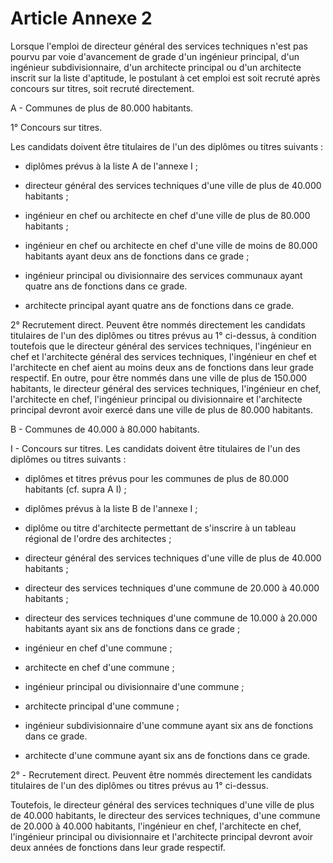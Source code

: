# Article Annexe 2

Lorsque l'emploi de directeur général des services techniques n'est pas pourvu par voie d'avancement de grade d'un ingénieur principal, d'un ingénieur subdivisionnaire, d'un architecte principal ou d'un architecte inscrit sur la liste d'aptitude, le postulant à cet emploi est soit recruté après concours sur titres, soit recruté directement.

A - Communes de plus de 80.000 habitants.

1° Concours sur titres.

Les candidats doivent être titulaires de l'un des diplômes ou titres suivants :

- diplômes prévus à la liste A de l'annexe I ;

- directeur général des services techniques d'une ville de plus de 40.000 habitants ;

- ingénieur en chef ou architecte en chef d'une ville de plus de 80.000 habitants ;

- ingénieur en chef ou architecte en chef d'une ville de moins de 80.000 habitants ayant deux ans de fonctions dans ce grade ;

- ingénieur principal ou divisionnaire des services communaux ayant quatre ans de fonctions dans ce grade.

- architecte principal ayant quatre ans de fonctions dans ce grade.

2° Recrutement direct.    Peuvent être nommés directement les candidats titulaires de l'un des diplômes ou titres prévus au 1° ci-dessus, à condition toutefois que le directeur général des services techniques, l'ingénieur en chef et l'architecte général des services techniques, l'ingénieur en chef et l'architecte en chef aient au moins deux ans de fonctions dans leur grade respectif. En outre, pour être nommés dans une ville de plus de 150.000 habitants, le directeur général des services techniques, l'ingénieur en chef, l'architecte en chef, l'ingénieur principal ou divisionnaire et l'architecte principal devront avoir exercé dans une ville de plus de 80.000 habitants.

B - Communes de 40.000 à 80.000 habitants.

I - Concours sur titres.    Les candidats doivent être titulaires de l'un des diplômes ou titres suivants :

- diplômes et titres prévus pour les communes de plus de 80.000 habitants (cf. supra A I) ;

- diplômes prévus à la liste B de l'annexe I ;

- diplôme ou titre d'architecte permettant de s'inscrire à un tableau régional de l'ordre des architectes ;

- directeur général des services techniques d'une ville de plus de 40.000 habitants ;

- directeur des services techniques d'une commune de 20.000 à 40.000 habitants ;

- directeur des services techniques d'une commune de 10.000 à 20.000 habitants ayant six ans de fonctions dans ce grade ;

- ingénieur en chef d'une commune ;

- architecte en chef d'une commune ;

- ingénieur principal ou divisionnaire d'une commune ;

- architecte principal d'une commune ;

- ingénieur subdivisionnaire d'une commune ayant six ans de fonctions dans ce grade.

- architecte d'une commune ayant six ans de fonctions dans ce grade.

2° - Recrutement direct.    Peuvent être nommés directement les candidats titulaires de l'un des diplômes ou titres prévus au 1° ci-dessus.

Toutefois, le directeur général des services techniques d'une ville de plus de 40.000 habitants, le directeur des services techniques, d'une commune de 20.000 à 40.000 habitants, l'ingénieur en chef, l'architecte en chef, l'ingénieur principal ou divisionnaire et l'architecte principal devront avoir deux années de fonctions dans leur grade respectif.
